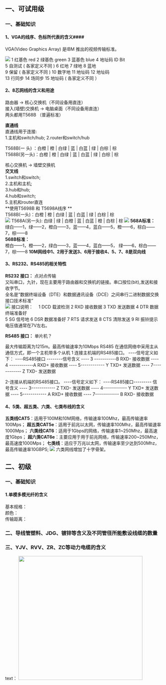 ##  一、可试用级  ##
### 一、基础知识  ###
####  1、VGA的线序、色标所代表的含义####
VGA(Video Graphics Array) 是IBM 推出的视频传输标准。
    
![](https://timgsa.baidu.com/timg?image&quality=80&size=b9999_10000&sec=1489989240878&di=6200a66b7a3c511a9c0c94bd8a0ec1af&imgtype=0&src=http%3A%2F%2Fimgsrc.baidu.com%2Fforum%2Fpic%2Fitem%2F931b1863f6246b609c179ebcebf81a4c500fa2eb.jpg)
1 红基色 red 
2 绿基色 green
3 蓝基色 blue
4 地址码 ID Bit   
5 自测试 ( 各家定义不同 )
6 红地
7 绿地
8 蓝地     
9 保留 ( 各家定义不同 )
10 数字地
11 地址码
12 地址码   
13 行同步
14 场同步
15 地址码 ( 各家定义不同 ）

#### 2、8芯网线的含义和用途 ####

路由器 → 核心交换机（不同设备用直连）    
接入(墙壁)交换机 → 电脑桌面（不同设备用直连）   
两头都用T568B （普遍标准）   

**直通线**  
直通线用于连接:      
    1.主机和switch/hub; 
    2.router和switch/hub     
     
T568B(一 头) ：白橙 | 橙 | 白绿 | 蓝 | 白蓝 | 绿 | 白棕 | 棕     
T568B(另一头)：白橙 | 橙 | 白绿 | 蓝 | 白蓝 | 绿 | 白棕 | 棕

核心交换机 → 墙壁交换机   
**交叉线**     
    1.switch和switch;	
    2.主机和主机;   
    3.hub和hub;   
    4.hub和switch;   
    5.主机和router直连      
**使用T5698B 和 T5698A线序 **   
T568B(一头)：白橙 | 橙 | 白绿 | 蓝 | 白蓝 | 绿 | 白棕 | 棕   
![](http://files.jb51.net/do/uploads/userup/1111/0P0594293B.jpg ) 
T568A(另一头): 白绿 | 绿 | 白橙 | 蓝 | 白蓝 | 橙 | 白棕 | 棕
![](http://files.jb51.net/do/uploads/userup/1111/0P0592N035.jpg)
**568A标准：**       
绿白——1，绿——2，橙白——3，蓝——4，蓝白——5，橙——6，棕白——7，棕——8     
**568B标准：**     
橙白——1，橙——2，绿白——3，蓝——4，蓝白——5， 绿——6，棕白——7，棕——8
**10M网线中1、2用于发送3、6用于接收4、5、7、8是双向线**
#### 3、RS232、RS485的相关特性 ####
**RS232 接口：**
点对点传输     
又叫串口，九针，现在主要用于路由器和交换机的链接。串口按位(bit),发送和接收字节。    
全名是“数据终端设备（DTE）和数据通讯设备（DCE）之间串行二进制数据交换接口技术标准”   
![](http://p1.bpimg.com/567571/ca528a0724d274ef.jpg)
接口说明：　
1 DCD 载波检测 2 RXD 接收数据 3 TXD 发送数据 4 DTR 数据终端准备好     
5 SG 信号地 6 DSR 数据准备好 7 RTS 请求发送 8 CTS 清除发送 9 RI 振铃提示  
电压值通常在7V左右。

**RS485 接口：**
单片机？
    
最大传输距离为1215m。最高传输速率为10Mbps
RS485 在通信网络中采用主从通信方式，即一个主机带多个从机
1 连接主机端的RS485接口。
----信号定义如下： 
----RS485接口 --------信号含义 
---- 3 -----------B RXD- 接收数据
---- 4 ------------A RXD+ 接收数据 
---- 5------------ Y TXD+ 发送数据
---- 7------------ Z TXD- 发送数据 

2-连接从机端的RS485接口。
----信号定义如下： 
----RS485接口--------- 信号含义 
---- 3------------ Z TXD- 发送数据 
---- 4------------ Y TXD+ 发送数据 
---- 5------------ A RXD+ 接收数据 
---- 7------------ B RXD- 接收数据 



#### 4、5类、超五类、六类、七类布线的含义 ####
**五类线CAT5**：适用于100M和10M网络，传输速率100Mhz，最高传输速率100Mps；
**超五类CAT5e**：适用于前兆以太网，传输速率100Mhz，最高传输速率1000Mps；
**六类线CAT6**：适用于1Gbps的网络，传输速率1~250Mhz，最高速度1Gbps；
**超六类CAT6e**：主要应用于用于前兆网络，传输速率200~250Mhz，最高速度1000Mps；
**七类线**：适应于万兆以太网，传输速率至少达到500Mhz，最高传输速率10GBPS;
![](http://userimage8.360doc.com/16/1201/16/35501049_201612011604330826916010.jpg)
六类网线增加了十字骨架。

## 二、初级 ##
### 一、基础知识 ###
#### 1.单模多模光纤的含义 ####
基本规格：    
颜色：   
传输距离：     

### 二、导线管塑料、JDG、镀锌等含义及不同管径所能敷设线缆的数量 ###

### 三、YJV、RVV、ZR、ZC等动力电缆的含义 ###





text：
<img src="http://files.jb51.net/do/uploads/userup/1111/0P0594293B.jpg" width="400px" height="400px" />